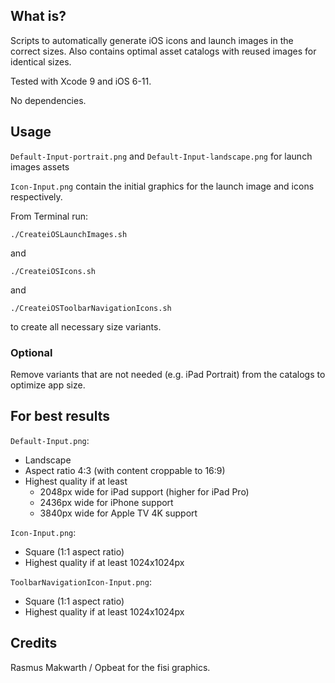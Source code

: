 ## What is?
Scripts to automatically generate iOS icons and launch images in the correct sizes. Also contains optimal asset catalogs with reused images for identical sizes.

Tested with Xcode 9 and iOS 6-11.

No dependencies.

## Usage

`Default-Input-portrait.png` and `Default-Input-landscape.png` for launch images assets

`Icon-Input.png` contain the initial graphics for the launch image and icons respectively.

From Terminal run:

`./CreateiOSLaunchImages.sh`

and

`./CreateiOSIcons.sh`

and

`./CreateiOSToolbarNavigationIcons.sh`

to create all necessary size variants.

### Optional

Remove variants that are not needed (e.g. iPad Portrait) from the catalogs to optimize app size.

## For best results

`Default-Input.png`:
* Landscape
* Aspect ratio 4:3 (with content croppable to 16:9)
* Highest quality if at least
  * 2048px wide for iPad support (higher for iPad Pro)
  * 2436px wide for iPhone support
  * 3840px wide for Apple TV 4K support

`Icon-Input.png`:

* Square (1:1 aspect ratio)
* Highest quality if at least 1024x1024px

`ToolbarNavigationIcon-Input.png`:

* Square (1:1 aspect ratio)
* Highest quality if at least 1024x1024px



## Credits
Rasmus Makwarth / Opbeat for the fisi graphics.
